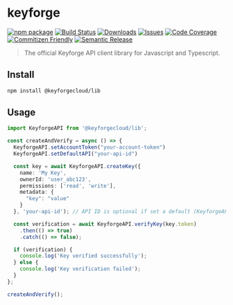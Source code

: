 # keyforge

[![npm package][npm-img]][npm-url]
[![Build Status][build-img]][build-url]
[![Downloads][downloads-img]][downloads-url]
[![Issues][issues-img]][issues-url]
[![Code Coverage][codecov-img]][codecov-url]
[![Commitizen Friendly][commitizen-img]][commitizen-url]
[![Semantic Release][semantic-release-img]][semantic-release-url]

> The official Keyforge API client library for Javascript and Typescript.
## Install

```bash
npm install @keyforgecloud/lib
```

## Usage

```typescript
import KeyforgeAPI from '@keyforgecloud/lib';

const createAndVerify = async () => {
  KeyforgeAPI.setAccountToken("your-account-token")
  KeyforgeAPI.setDefaultAPI("your-api-id")

  const key = await KeyforgeAPI.createKey({
    name: 'My Key',
    ownerId: 'user_abc123',
    permissions: ['read', 'write'],
    metadata: {
      "key": "value"
    }
  }, 'your-api-id'); // API ID is optional if set a default (KeyforgeAPI.setDefaultAPI)

  const verification = await KeyforgeAPI.verifyKey(key.token)
    .then(() => true)
    .catch(() => false);

  if (verification) {
    console.log('Key verified successfully');
  } else {
    console.log('Key verification failed');
  }
};

createAndVerify();
```


[build-img]:https://github.com/keyforgecloud/typescript/actions/workflows/release.yml/badge.svg
[build-url]:https://github.com/keyforgecloud/typescript/actions/workflows/release.yml
[downloads-img]:https://img.shields.io/npm/dt/keyforge
[downloads-url]:https://www.npmtrends.com/keyforgecloud/lib
[npm-img]:https://img.shields.io/npm/v/@keyforgecloud/lib
[npm-url]:https://www.npmjs.com/package/@keyforgecloud/lib
[issues-img]:https://img.shields.io/github/issues/keyforgecloud/typescript
[issues-url]:https://github.com/keyforgecloud/typescript/issues
[codecov-img]:https://codecov.io/gh/keyforgecloud/typescript/branch/main/graph/badge.svg
[codecov-url]:https://codecov.io/gh/keyforgecloud/typescript
[semantic-release-img]:https://img.shields.io/badge/%20%20%F0%9F%93%A6%F0%9F%9A%80-semantic--release-e10079.svg
[semantic-release-url]:https://github.com/semantic-release/semantic-release
[commitizen-img]:https://img.shields.io/badge/commitizen-friendly-brightgreen.svg
[commitizen-url]:http://commitizen.github.io/cz-cli/
